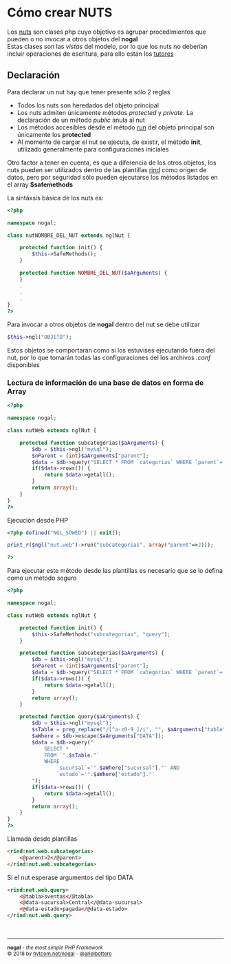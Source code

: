 # Cómo crear NUTS
Los [nuts](https://github.com/arielbottero/wiki/blob/master/nogal/docs/nut.md) son clases php cuyo objetivo es agrupar procedimientos que pueden o no invocar a otros objetos del **nogal**<br />
Estas clases son las *vistas* del modelo, por lo que los nuts no deberían incluir operaciones de escritura, para ello están los [tutores](https://github.com/arielbottero/wiki/blob/master/nogal/docs/tutor.md)

## Declaración
Para declarar un nut  hay que tener presente sólo 2 reglas
- Todos los nuts son heredados del objeto principal
- Los nuts admiten únicamente métodos *protected* y *private*. La declaración de un método *public* anula al nut
- Los métodos accesibles desde el método [run]() del objeto principal son únicamente los **protected**
- Al momento de cargar el nut se ejecuta, de existir, el método **init**, utilizado generalmente para configuraciones iniciales

Otro factor a tener en cuenta, es que a diferencia de los otros objetos, los nuts pueden ser utilizados dentro de las plantillas [rind](https://github.com/arielbottero/wiki/blob/master/nogal/docs/rind.md) como origen de datos, pero por seguridad sólo pueden ejecutarse los métodos listados en el array **$safemethods**

La sintáxsis básica de los nuts es:

```php
<?php

namespace nogal;

class nutNOMBRE_DEL_NUT extends nglNut {

	protected function init() {
		$this->SafeMethods();
	}

	protected function NOMBRE_DEL_NUT($aArguments) {
	}
	.
	.
	.
}
?>
```

Para invocar a otros objetos de **nogal** dentro del nut se debe utilizar
```php
$this->ngl("OBJETO");
```
Estos objetos se comportarán como si los estuvises ejecutando fuera del nut, por lo que tomarán todas las configuraciones del los archivos *.conf* disponibles

### Lectura de información de una base de datos en forma de Array
```php
<?php

namespace nogal;

class nutWeb extends nglNut {

	protected function subcategorias($aArguments) {
		$db = $this->ngl("mysql");
		$nParent = (int)$aArguments["parent"];
		$data = $db->query("SELECT * FROM `categorias` WHERE `parent`='".$nParent."'");
		if($data->rows()) {
			return $data->getall();
		}
		return array();
	}
}
?>
```
Ejecución desde PHP
```php 
<?php defined("NGL_SOWED") || exit();

print_r($ngl("nut.web")->run("subcategorias", array("parent"=>2)));

?>
```

Para ejecutar este método desde las plantillas es necesario que se lo defina como un método seguro
```php
<?php

namespace nogal;

class nutWeb extends nglNut {

	protected function init() {
		$this->SafeMethods("subcategorias", "query");
	}

	protected function subcategorias($aArguments) {
		$db = $this->ngl("mysql");
		$nParent = (int)$aArguments["parent"];
		$data = $db->query("SELECT * FROM `categorias` WHERE `parent`='".$nParent."'");
		if($data->rows()) {
			return $data->getall();
		}
		return array();
	}

	protected function query($aArguments) {
		$db = $this->ngl("mysql");
		$sTable = preg_replace("/[^a-z0-9_]/i", "", $aArguments["table"]);
		$aWhere = $db->escape($aArguments["DATA"]);
		$data = $db->query("
			SELECT * 
			FROM `".$sTable."` 
			WHERE 
				`sucursal`='".$aWhere["sucursal"]."' AND 
				`estado`='".$aWhere["estado"]."'
		");
		if($data->rows()) {
			return $data->getall();
		}
		return array();
	}
}
?>
```

Llamada desde plantillas
```html 
<rind:nut.web.subcategorias>
	<@parent>2</@parent>
</rind:nut.web.subcategorias>
```

Si el nut esperase argumentos del tipo DATA
```html 
<rind:nut.web.query>
	<@tabla>sventas</@tabla>
	<@data-sucursal>Central</@data-sucursal>
	<@data-estado>pagada</@data-estado>
</rind:nut.web.query>
```

&nbsp;
___
<sub><b>nogal</b> - <em>the most simple PHP Framework</em></sub><br />
<sup>&copy; 2018 by <a href="http://hytcom.net/nogal">hytcom.net/nogal</a> - <a href="https://github.com/arielbottero">@arielbottero</a></sup><br />
